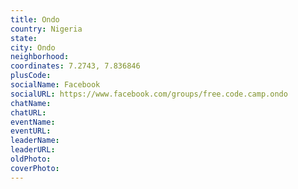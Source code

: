 ```yaml
---
title: Ondo
country: Nigeria
state: 
city: Ondo
neighborhood: 
coordinates: 7.2743, 7.836846
plusCode:
socialName: Facebook
socialURL: https://www.facebook.com/groups/free.code.camp.ondo
chatName:
chatURL:
eventName:
eventURL:
leaderName:
leaderURL:
oldPhoto: 
coverPhoto:
---
```

